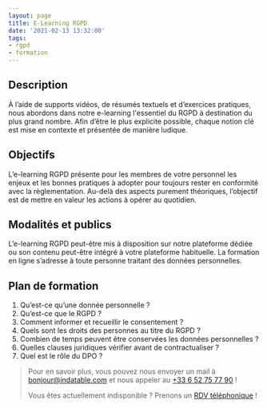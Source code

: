 ```yaml
---
layout: page
title: E-Learning RGPD
date: '2021-02-13 13:32:00'
tags:
- rgpd
- formation
---
```


## Description

À l’aide de supports vidéos, de résumés textuels et d’exercices pratiques, nous abordons dans notre e-learning l'essentiel du RGPD à destination du plus grand nombre. Afin d’être le plus explicite possible, chaque notion clé est mise en contexte et présentée de manière ludique.

## Objectifs

L’e-learning RGPD présente pour les membres de votre personnel les enjeux et les bonnes pratiques à adopter pour toujours rester en conformité avec la règlementation. Au-delà des aspects purement théoriques, l’objectif est de mettre en valeur les actions à opérer au quotidien.

## Modalités et publics

L’e-learning RGPD peut-être mis à disposition sur notre plateforme dédiée ou son contenu peut-être intégré à votre plateforme habituelle. La formation en ligne s’adresse à toute personne traitant des données personnelles.

## Plan de formation

1. Qu’est-ce qu’une donnée personnelle ?
2. Qu’est-ce que le RGPD ?
3. Comment informer et recueillir le consentement ?
4. Quels sont les droits des personnes au titre du RGPD ?
5. Combien de temps peuvent être conservées les données personnelles ?
6. Quelles clauses juridiques vérifier avant de contractualiser ?
7. Quel est le rôle du DPO ?

> Pour en savoir plus, vous pouvez nous envoyer un mail à [bonjour@indatable.com](mailto:bonjour@indatable.com) et nous appeler au [+33 6 52 75 77 90](tel:0033652757790) !  
>   
> Vous êtes actuellement indisponible ? Prenons un [RDV téléphonique](https://calendly.com/indatable/rdv) !

